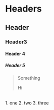 # Headers
## Header
### Header3
#### Header 4
##### Header 5
> Something
>
> Hi
<br>
1. one
2. two
3. three

